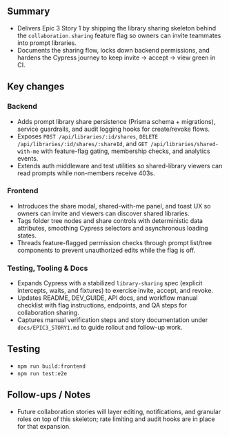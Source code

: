 ## Summary
- Delivers Epic 3 Story 1 by shipping the library sharing skeleton behind the `collaboration.sharing` feature flag so owners can invite teammates into prompt libraries.
- Documents the sharing flow, locks down backend permissions, and hardens the Cypress journey to keep invite → accept → view green in CI.

## Key changes
### Backend
- Adds prompt library share persistence (Prisma schema + migrations), service guardrails, and audit logging hooks for create/revoke flows.
- Exposes `POST /api/libraries/:id/shares`, `DELETE /api/libraries/:id/shares/:shareId`, and `GET /api/libraries/shared-with-me` with feature-flag gating, membership checks, and analytics events.
- Extends auth middleware and test utilities so shared-library viewers can read prompts while non-members receive 403s.

### Frontend
- Introduces the share modal, shared-with-me panel, and toast UX so owners can invite and viewers can discover shared libraries.
- Tags folder tree nodes and share controls with deterministic data attributes, smoothing Cypress selectors and asynchronous loading states.
- Threads feature-flagged permission checks through prompt list/tree components to prevent unauthorized edits while the flag is off.

### Testing, Tooling & Docs
- Expands Cypress with a stabilized `library-sharing` spec (explicit intercepts, waits, and fixtures) to exercise invite, accept, and revoke.
- Updates README, DEV_GUIDE, API docs, and workflow manual checklist with flag instructions, endpoints, and QA steps for collaboration sharing.
- Captures manual verification steps and story documentation under `docs/EPIC3_STORY1.md` to guide rollout and follow-up work.

## Testing
- `npm run build:frontend`
- `npm run test:e2e`

## Follow-ups / Notes
- Future collaboration stories will layer editing, notifications, and granular roles on top of this skeleton; rate limiting and audit hooks are in place for that expansion.
